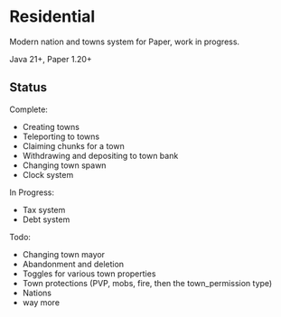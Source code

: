 # Residential

Modern nation and towns system for Paper, work in progress.

Java 21+, Paper 1.20+

## Status

Complete:
- Creating towns
- Teleporting to towns
- Claiming chunks for a town
- Withdrawing and depositing to town bank
- Changing town spawn
- Clock system

In Progress:
- Tax system
- Debt system

Todo:
- Changing town mayor
- Abandonment and deletion
- Toggles for various town properties
- Town protections (PVP, mobs, fire, then the town_permission type)
- Nations
- way more
